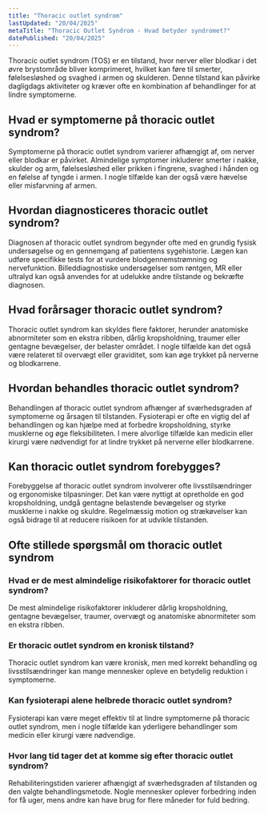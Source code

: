 ```yaml
---
title: "Thoracic outlet syndrom"
lastUpdated: "20/04/2025"
metaTitle: "Thoracic Outlet Syndrom - Hvad betyder syndromet?"
datePublished: "20/04/2025"
---
```


Thoracic outlet syndrom (TOS) er en tilstand, hvor nerver eller blodkar i det øvre brystområde bliver komprimeret, hvilket kan føre til smerter, følelsesløshed og svaghed i armen og skulderen. Denne tilstand kan påvirke dagligdags aktiviteter og kræver ofte en kombination af behandlinger for at lindre symptomerne.

## Hvad er symptomerne på thoracic outlet syndrom?

Symptomerne på thoracic outlet syndrom varierer afhængigt af, om nerver eller blodkar er påvirket. Almindelige symptomer inkluderer smerter i nakke, skulder og arm, følelsesløshed eller prikken i fingrene, svaghed i hånden og en følelse af tyngde i armen. I nogle tilfælde kan der også være hævelse eller misfarvning af armen.

## Hvordan diagnosticeres thoracic outlet syndrom?

Diagnosen af thoracic outlet syndrom begynder ofte med en grundig fysisk undersøgelse og en gennemgang af patientens sygehistorie. Lægen kan udføre specifikke tests for at vurdere blodgennemstrømning og nervefunktion. Billeddiagnostiske undersøgelser som røntgen, MR eller ultralyd kan også anvendes for at udelukke andre tilstande og bekræfte diagnosen.

## Hvad forårsager thoracic outlet syndrom?

Thoracic outlet syndrom kan skyldes flere faktorer, herunder anatomiske abnormiteter som en ekstra ribben, dårlig kropsholdning, traumer eller gentagne bevægelser, der belaster området. I nogle tilfælde kan det også være relateret til overvægt eller graviditet, som kan øge trykket på nerverne og blodkarrene.

## Hvordan behandles thoracic outlet syndrom?

Behandlingen af thoracic outlet syndrom afhænger af sværhedsgraden af symptomerne og årsagen til tilstanden. Fysioterapi er ofte en vigtig del af behandlingen og kan hjælpe med at forbedre kropsholdning, styrke musklerne og øge fleksibiliteten. I mere alvorlige tilfælde kan medicin eller kirurgi være nødvendigt for at lindre trykket på nerverne eller blodkarrene.

## Kan thoracic outlet syndrom forebygges?

Forebyggelse af thoracic outlet syndrom involverer ofte livsstilsændringer og ergonomiske tilpasninger. Det kan være nyttigt at opretholde en god kropsholdning, undgå gentagne belastende bevægelser og styrke musklerne i nakke og skuldre. Regelmæssig motion og strækøvelser kan også bidrage til at reducere risikoen for at udvikle tilstanden.

## Ofte stillede spørgsmål om thoracic outlet syndrom

### Hvad er de mest almindelige risikofaktorer for thoracic outlet syndrom?

De mest almindelige risikofaktorer inkluderer dårlig kropsholdning, gentagne bevægelser, traumer, overvægt og anatomiske abnormiteter som en ekstra ribben.

### Er thoracic outlet syndrom en kronisk tilstand?

Thoracic outlet syndrom kan være kronisk, men med korrekt behandling og livsstilsændringer kan mange mennesker opleve en betydelig reduktion i symptomerne.

### Kan fysioterapi alene helbrede thoracic outlet syndrom?

Fysioterapi kan være meget effektiv til at lindre symptomerne på thoracic outlet syndrom, men i nogle tilfælde kan yderligere behandlinger som medicin eller kirurgi være nødvendige.

### Hvor lang tid tager det at komme sig efter thoracic outlet syndrom?

Rehabiliteringstiden varierer afhængigt af sværhedsgraden af tilstanden og den valgte behandlingsmetode. Nogle mennesker oplever forbedring inden for få uger, mens andre kan have brug for flere måneder for fuld bedring.
